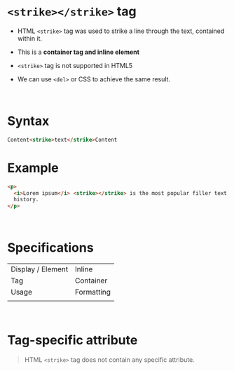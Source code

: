 # `<strike></strike>` tag

- HTML `<strike>` tag was used to strike a line through the text, contained within it.

- This is a **container tag and inline element**

- `<strike>` tag is not supported in HTML5

- We can use `<del>` or CSS to achieve the same result.

&nbsp;

# Syntax

```html
Content<strike>text</strike>Content
```

# Example

```html
<p>
  <i>Lorem ipsum</i> <strike></strike> is the most popular filler text in
  history.
</p>
```

&nbsp;

# Specifications

|                   |            |
| ----------------- | ---------- |
| Display / Element | Inline     |
| Tag               | Container  |
| Usage             | Formatting |
|                   |            |

&nbsp;

# Tag-specific attribute

> HTML `<strike>` tag does not contain any specific attribute.

&nbsp;
